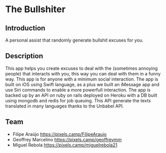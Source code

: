 # The Bullshiter

## Introduction

A personal assist that randomly generate bullshit excuses for you.  

## Description

This app helps you create excuses to deal with the (sometimes annoying people) that interacts with you, this way you can deal with them in a funny way. This app is for anyone with a minimum social interaction. 
The app is built on iOS using Swift language, as a plus we built an iMessage app and use Siri commands to enable a more powerfull interaction. 
The app is backed up by an API on ruby on rails deployed on Heroku with a DB built using mongodb and redis for job queuing. This API generate the texts translated in many languages thanks to the Unbabel API.      

## Team

 * Filipe Araújo https://pixels.camp/FilipeAraujo
 * Geoffrey Marcelino https://pixels.camp/geoffreymm
 * Miguel Rebola https://pixels.camp/miguelrebola21
